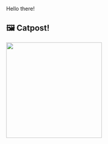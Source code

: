 Hello there!



## 🖼️ Catpost!

<sub>
    <img src="https://cdn2.thecatapi.com/images/-SO_Ma_RU.png" height="256">
</sub>

